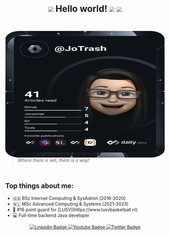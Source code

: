 <h1 align="center">
  <img src="GIF/Earth.gif" width="24px">
   Hello world!   <img src="https://media.giphy.com/media/hvRJCLFzcasrR4ia7z/giphy.gif" width="30px"/>
  <img src="GIF/Hi.gif" width="40px" />
</h1>

<br/>
<br/>

<a href="https://app.daily.dev/JoTrash">
<img align="right" height="400" width="600" alt="GIF" src="https://github.com/JoanaTrashlieva/JoanaTrashlieva/blob/main/devcard.svg" alt="Jo's Dev Card"/></a>

> *Where there is will, there is a way!*
<br/>

## Top things about me:
<ul>
  <li>🇬🇧 BSc Internet Computing & SysAdmin [2016-2020] </li>
  <li>🇳🇱 MSc Advanced Computing & Systems [2021-2023]</li>
  <li>🏀 #16 point guard for [LUSV](https://www.lusvbasketball.nl)
  <li>💻 Full-time backend Java developer</li>
</ul>


<div id="header" align="center">
  <div id="badges">
    <a href="https://nl.linkedin.com/in/joana-trashlieva">
      <img src="https://img.shields.io/badge/LinkedIn-blue?style=flat&logo=linkedin&logoColor=white" alt="LinkedIn Badge"/>
    </a>
    <a href="https://www.instagram.com/joana.trashlieva/">
      <img src="https://img.shields.io/badge/Instagram-ff69b4?style=flat&logo=instagram&logoColor=white" alt="Youtube Badge"/>
    </a>
    <a href="https://twitter.com/jotrashlieva">
      <img src="https://img.shields.io/badge/Twitter-blue?style=flat&logo=twitter&logoColor=white" alt="Twitter Badge"/>
    </a>
  </div>
  <img src="https://komarev.com/ghpvc/?username=JoanaTrashlieva&style=flat&color=blue" alt=""/>
</div>


